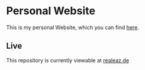 # Personal Website

This is my personal Website, which you can find [here](https://realeaz.de/).

## Live
This repository is currently viewable at [realeaz.de](https://realeaz.de)
